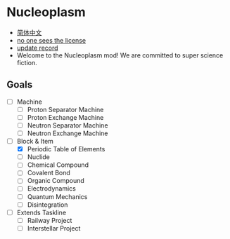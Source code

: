 # Nucleoplasm

- [简体中文](README_szh.md)
- [no one sees the license](LICENSE)
- [update record](changelog.txt)
- Welcome to the Nucleoplasm mod! We are committed to super science fiction.

## Goals

- [ ] Machine
  - [ ] Proton Separator Machine
  - [ ] Proton Exchange Machine
  - [ ] Neutron Separator Machine
  - [ ] Neutron Exchange Machine
- [ ] Block & Item
    - [x] Periodic Table of Elements
    - [ ] Nuclide
    - [ ] Chemical Compound
    - [ ] Covalent Bond
    - [ ] Organic Compound
    - [ ] Electrodynamics
    - [ ] Quantum Mechanics
    - [ ] Disintegration
- [ ] Extends Taskline
    - [ ] Railway Project
    - [ ] Interstellar Project
